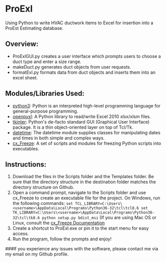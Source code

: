 # ProExl
Using Python to write HVAC ductwork items to Excel for insertion into a ProEst Estimating database.

## Overview:
- ProExlGUI.py creates a user interface which prompts users to choose a duct type and enter a size range.
- makeDuct.py generates duct objects from user requests.
- formatExl.py formats data from duct objects and inserts them into an excel sheet.

## Modules/Libraries Used:
- [python3][py_link]: Python is an interpreted high-level programming language for general-purpose programming.
- [openpyxl][opxl_link]: A Python library to read/write Excel 2010 xlsx/xlsm files.
- [tkinter][tk_link]: Python's de-facto standard GUI (Graphical User Interface) package. It is a thin object-oriented layer on top of   Tcl/Tk.
- [datetime][dt_link]: The datetime module supplies classes for manipulating dates and times in both simple and complex ways.
- [cx\_Freeze][cx_link]: A set of scripts and modules for freezing Python scripts into executables.

## Instructions:
1. Download the files in the Scripts folder and the Templates folder. Be sure that the directory structure in the destination folder matches the directory structure on Github.
2. Open a command prompt, navigate to the Scripts folder and use cx\_Freeze to create an executable file for the project. On Windows, run the following commands:
`set TCL_LIBRARY=C:\Users\<username>\AppData\Local\Programs\Python36-32\tcl\tcl8.6
set TK_LIBRARY=C:\Users\<username>\AppData\Local\Programs\Python36-32\tcl\tk8.6
python setup.py bdist_msi`
(If you are using Mac OS or Linux, consult the [cx\_Freeze Documentation][cx_link]
3. Create a shortcut to ProExl.exe or pin it to the start menu for easy access.
4. Run the program, follow the prompts and enjoy!

###If you experience any issues with the software, please contact me via my email on my Github profile.

[py_link]: https://docs.python.org/3/tutorial/
[opxl_link]: https://openpyxl.readthedocs.io/en/stable/
[tk_link]: https://wiki.python.org/moin/TkInter
[dt_link]: https://docs.python.org/3/library/datetime.html
[cx_link]: http://cx-freeze.readthedocs.io/en/latest/index.html
